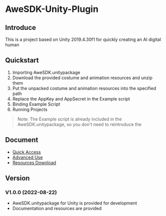 # AweSDK-Unity-Plugin

## Introduce

This is a project based on Unity 2019.4.30f1 for quickly creating an AI digital human

## Quickstart

1. Importing AweSDK.unitypackage 
2. Download the provided costume and animation resources and unzip them
3. Put the unpacked costume and animation resources into the specified path
4. Replace the AppKey and AppSecret in the Example script 
5. Binding Example Script
6. Running Projects

> Note: The Example script is already included in the AweSDK.unitypackage, so you don't need to reintroduce the

## Document

* [Quick Access]()
* [Advanced Use]()
* [Resources Download]()

## Version

### V1.0.0 (2022-08-22)

* AweSDK.unitypackage for Unity is provided for development 
* Documentation and resources are provided